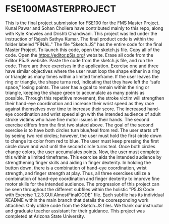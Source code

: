 # FSE100MASTERPROJECT
This is the final project submission for FSE100 for the FMS Master Project. Kunal Pawar and Sohan Chollera have contributed mainly to this repo, along with Kyle Knowles and Drishti Chandwani. This project was led under the instruction of Rajesh Sathya Kumar.
The final product code is within the folder labeled "FINAL." The file "Sketch.JS" has the entire code for the final Master Project.
To launch this code, open the sketch.js file. Copy all of the code. Open the https://editor.p5js.org/ website. Erase all code from the Editor P5JS website. Paste the code from the sketch.js file, and run the code.
  There are three exercises in the application. Exercise one and three have similar objectives where the user must loop the shape either in a ring or triangle as many times within a limited timeframe. If the user leaves the ring or triangle, the shape turns red, indicating that they have left the “safe space,” losing points. The user has a goal to remain within the ring or triangle, keeping the shape green to accumulate as many points as possible. Through this repetitive movement, the stroke victim will strengthen their hand-eye coordination and increase their wrist speed as they race against themselves over time to increase their score. The increased hand-eye coordination and wrist speed align with the intended audience of adult stroke victims who have fine motor issues in their hands.
  The second exercise differs from the first two stated above. The goal of the second exercise is to have both circles turn blue/teal from red. The user starts off by seeing two red circles; however, the user must hold the first circle down to change its color from red to blue. The user must keep pressing the first circle down and wait until the second circle turns teal. Once both circles change colors, the user accumulates points. Now, the user must complete this within a limited timeframe. This exercise aids the intended audience by strengthening finger skills and aiding in finger dexterity. In holding the button down, there is a combination of hand-eye coordination, wrist strength, and finger strength at play. Thus, all three exercises utilize a combination of hand-eye coordination and finger dexterity to improve fine motor skills for the intended audience.
The progression of this project can be seen throughout the different subfiles within the holistic "P5JS Code with Exercise 1.2.3.GUI.AlmostFinalCODE" file. Each subfile has its individual README within the main branch that details the cooresponding work attached. 
Only utilize code from the Sketch.JS files.
We thank our instructor and graduate teacher assistant for their guidance.
This project was completed at Arizona State University.

